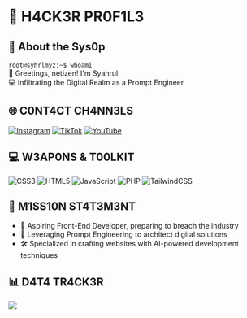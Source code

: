 # 🦠 H4CK3R PR0F1L3

## 👾 About the Sys0p
`root@syhrlmyz:~$ whoami`<br>
👋 Greetings, netizen! I'm Syahrul<br>
💻 Infiltrating the Digital Realm as a Prompt Engineer

## 🌐 C0NT4CT CH4NN3LS
[![Instagram](https://img.shields.io/badge/Instagram-8B0000?style=for-the-badge&logo=Instagram&logoColor=white)](https://instagram.com/syhrlmyz.id) 
[![TikTok](https://img.shields.io/badge/TikTok-8B0000?style=for-the-badge&logo=TikTok&logoColor=white)](https://tiktok.com/@syhrlmyz.id) 
[![YouTube](https://img.shields.io/badge/YouTube-8B0000?style=for-the-badge&logo=YouTube&logoColor=white)](https://youtube.com/@SyhrlmyZID)

## 💻 W3AP0NS & T00LKIT
![CSS3](https://img.shields.io/badge/css3-8B0000?style=for-the-badge&logo=css3&logoColor=white) 
![HTML5](https://img.shields.io/badge/html5-8B0000?style=for-the-badge&logo=html5&logoColor=white) 
![JavaScript](https://img.shields.io/badge/javascript-8B0000?style=for-the-badge&logo=javascript&logoColor=white) 
![PHP](https://img.shields.io/badge/php-8B0000?style=for-the-badge&logo=php&logoColor=white)
![TailwindCSS](https://img.shields.io/badge/tailwindcss-8B0000?style=for-the-badge&logo=tailwindcss&logoColor=white)

## 🎯 M1SS10N ST4T3M3NT
- 🚀 Aspiring Front-End Developer, preparing to breach the industry
- 🤖 Leveraging Prompt Engineering to architect digital solutions
- 🛠️ Specialized in crafting websites with AI-powered development techniques

## 📊 D4T4 TR4CK3R
![](https://github-readme-stats.vercel.app/api/top-langs/?username=yourgithubusername&theme=dark&hide_border=true&include_all_commits=false&count_private=false&layout=compact)
